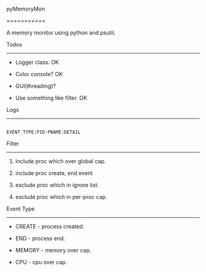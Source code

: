 pyMemoryMon
===========
A memory monitor using python and psutil.

Todos
-----
* Logger class. OK
* Color console? OK
* GUI(threading)?
* Use something like filter. OK

Logs
----
```log
EVENT_TYPE:PID:PNAME:DETAIL
```

Filter
------
1. include proc which over global cap.
2. include proc create, end event
2. exclude proc which in ignore list.
3. exclude proc which in per-proc cap.

Event Type
----------
* CREATE - process created.
* END - process end.
* MEMORY - memory over cap.
* CPU - cpu over cap.